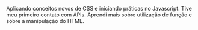Aplicando conceitos novos de CSS e iniciando práticas no Javascript. Tive meu primeiro contato com APIs. Aprendi mais sobre utilização de função e sobre a manipulação do HTML. 
